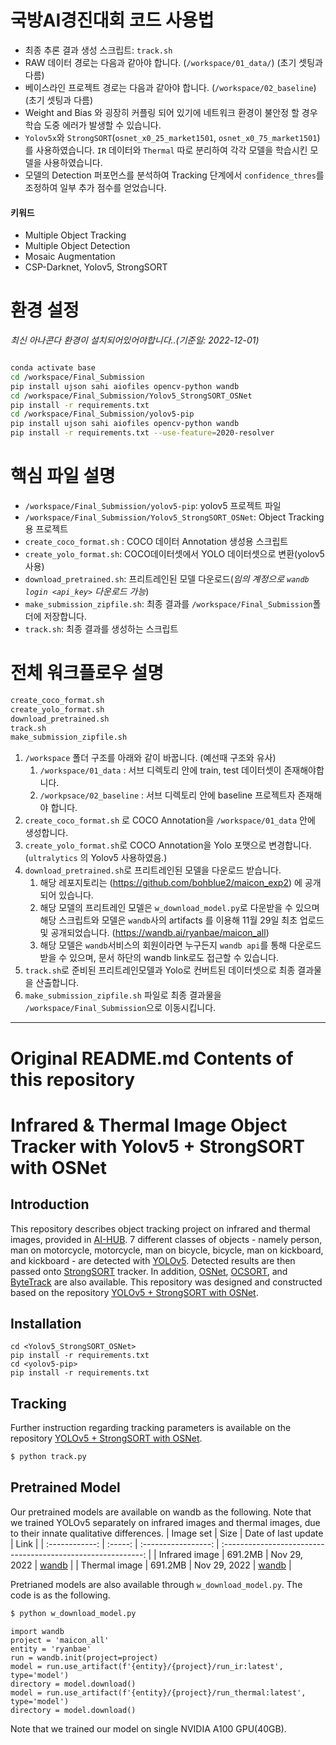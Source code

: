 

# 국방AI경진대회 코드 사용법

- 최종 추론 결과 생성 스크립트: `track.sh`
- RAW 데이터 경로는 다음과 같아야 합니다. (`/workspace/01_data/`) (초기 셋팅과 다름)
- 베이스라인 프로젝트 경로는 다음과 같아야 합니다. (`/workspace/02_baseline`) (초기 셋팅과 다름)
- Weight and Bias 와 굉장히 커플링 되어 있기에 네트워크 환경이 불안정 할 경우 학습 도중 에러가 발생할 수 있습니다.
- `Yolov5x`와 `StrongSORT`(`osnet_x0_25_market1501`, `osnet_x0_75_market1501`)를 사용하였습니다. `IR` 데이터와 `Thermal` 따로 분리하여 각각 모델을 학습시킨 모델을 사용하였습니다.
- 모델의 Detection 퍼포먼스를 분석하여 Tracking 단계에서 `confidence_thres`를 조정하여 일부 추가 점수를 얻었습니다.

#### 키워드

- Multiple Object Tracking
- Multiple Object Detection
- Mosaic Augmentation
- CSP-Darknet, Yolov5, StrongSORT

# 환경 설정

*최신 아나콘다 환경이 설치되어있어야합니다..(기준일: 2022-12-01)*

```bash

conda activate base
cd /workspace/Final_Submission
pip install ujson sahi aiofiles opencv-python wandb
cd /workspace/Final_Submission/Yolov5_StrongSORT_OSNet
pip install -r requirements.txt 
cd /workspace/Final_Submission/yolov5-pip
pip install ujson sahi aiofiles opencv-python wandb
pip install -r requirements.txt --use-feature=2020-resolver
```

# 핵심 파일 설명

- `/workspace/Final_Submission/yolov5-pip`: yolov5 프로젝트 파일
- `/workspace/Final_Submission/Yolov5_StrongSORT_OSNet`: Object Tracking 용 프로젝트
- `create_coco_format.sh` : COCO 데이터 Annotation 생성용 스크립트
- `create_yolo_format.sh`:  COCO데이터셋에서 YOLO 데이터셋으로 변환(yolov5 사용)
- `download_pretrained.sh`: 프리트레인된 모델 다운로드(*임의 계정으로 `wandb login <api_key>` 다운로드 가능*)
- `make_submission_zipfile.sh`: 최종 결과를 `/workspace/Final_Submission`폴더에 저장합니다.
- `track.sh`: 최종 결과를 생성하는 스크립트

# 전체 워크플로우 설명

```bash
create_coco_format.sh
create_yolo_format.sh
download_pretrained.sh
track.sh
make_submission_zipfile.sh
```

1. `/workspace` 폴더 구조를 아래와 같이 바꿉니다. (예선때 구조와 유사)
   1. `/workspace/01_data` : 서브 디렉토리 안에 train, test 데이터셋이 존재해야합니다.
   2. `/workpsace/02_baseline` : 서브 디렉토리 안에 baseline 프로젝트자 존재해야 합니다.
2. `create_coco_format.sh` 로 COCO Annotation을 `/workspace/01_data` 안에 생성합니다.
3. `create_yolo_format.sh`로 COCO Annotation을 Yolo 포맷으로 변경합니다. (`ultralytics` 의 Yolov5 사용하였음.)
4. `download_pretrained.sh`로 프리트레인된 모델을 다운로드 받습니다. 
   1. 해당 레포지토리는 (https://github.com/bohblue2/maicon_exp2) 에 공개되어 있습니다.
   2. 해당 모델의 프리트레인 모델은 `w_download_model.py`로 다운받을 수 있으며 해당 스크립트와 모델은 `wandb`사의 artifacts 를 이용해 11월 29일 최초 업로드 및 공개되었습니다. (https://wandb.ai/ryanbae/maicon_all)
   3. 해당 모델은 `wandb`서비스의 회원이라면 누구든지 `wandb api`를 통해 다운로드 받을 수 있으며, 문서 하단의 wandb link로도 접근할 수 있습니다.
5. `track.sh`로 준비된 프리트레인모델과 Yolo로 컨버트된 데이터셋으로 최종 결과물을 산출합니다.
6. `make_submission_zipfile.sh` 파일로 최종 결과물을 `/workspace/Final_Submission`으로 이동시킵니다.

------

# Original README.md Contents of this repository

# Infrared & Thermal Image Object Tracker with Yolov5 + StrongSORT with OSNet


## Introduction

This repository describes object tracking project on infrared and thermal images, provided in [AI-HUB](https://aihub.or.kr/aihubdata/data/view.do?currMenu=115&topMenu=100&aihubDataSe=realm&dataSetSn=497). 7 different classes of objects - namely person, man on motorcycle, motorcycle, man on bicycle, bicycle, man on kickboard, and kickboard - are detected with [YOLOv5](https://github.com/ultralytics/yolov5). Detected results are then passed onto [StrongSORT](https://github.com/dyhBUPT/StrongSORT)[](https://arxiv.org/abs/2202.13514) tracker. In addition, [OSNet](https://github.com/KaiyangZhou/deep-person-reid)[](https://arxiv.org/abs/1905.00953), [OCSORT](https://github.com/noahcao/OC_SORT)[](https://arxiv.org/abs/2203.14360), and [ByteTrack](https://github.com/ifzhang/ByteTrack)[](https://arxiv.org/abs/2110.06864) are also available. This repository was designed and constructed based on the repository [YOLOv5 + StrongSORT with OSNet](https://github.com/mikel-brostrom/Yolov5_StrongSORT_OSNet).


## Installation

```
cd <Yolov5_StrongSORT_OSNet>
pip install -r requirements.txt 
cd <yolov5-pip>
pip install -r requirements.txt
```

## Tracking

Further instruction regarding tracking parameters is available on the repository [YOLOv5 + StrongSORT with OSNet](https://github.com/mikel-brostrom/Yolov5_StrongSORT_OSNet).
```bash
$ python track.py
```

## Pretrained Model

Our pretrained models are available on wandb as the following. Note that we trained YOLOv5 separately on infrared images and thermal images, due to their innate qualitative differences.
|   Image set    |  Size   | Date of last update |                             Link                             |
| :------------: | :-----: | :-----------------: | :----------------------------------------------------------: |
| Infrared image | 691.2MB |    Nov 29, 2022     | [wandb](https://wandb.ai/ryanbae/maicon_all/artifacts/model/run_ir/v0/overview) |
| Thermal image  | 691.2MB |    Nov 29, 2022     | [wandb](https://wandb.ai/ryanbae/maicon_all/artifacts/model/run_thermal/v0/overview) |

Pretrianed models are also available through `w_download_model.py`. The code is as the following.

```bash
$ python w_download_model.py
```

```
import wandb
project = 'maicon_all'
entity = 'ryanbae'
run = wandb.init(project=project)
model = run.use_artifact(f'{entity}/{project}/run_ir:latest', type='model')
directory = model.download()
model = run.use_artifact(f'{entity}/{project}/run_thermal:latest', type='model')
directory = model.download()
```

Note that we trained our model on single NVIDIA A100 GPU(40GB).